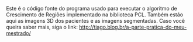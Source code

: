 Este é o código fonte do programa usado para executar o algoritmo de Crescimento de Regiões
implementado na biblioteca PCL. Também estão aqui as imagens 3D dos pacientes e as imagens segmentadas.
Caso você queira saber mais, siga o link: http://tiago.blog.br/a-parte-pratica-do-meu-mestrado/
